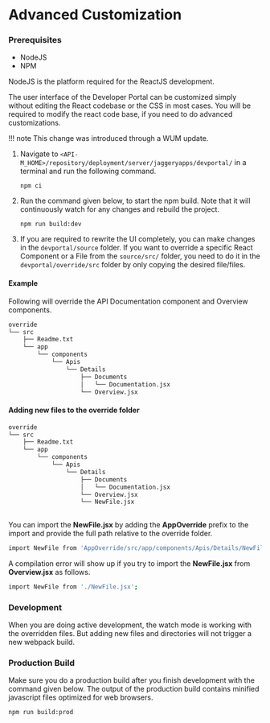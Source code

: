 # Advanced Customization

### Prerequisites

- NodeJS
- NPM

NodeJS is the platform required for the ReactJS development. 

The user interface of the Developer Portal can be customized simply without editing the React codebase or  the CSS in most cases. You will be required to modify the react code base, if you need to do advanced customizations.

!!! note
    This change was introduced through a WUM update.

1. Navigate to `<API-M_HOME>/repository/deployment/server/jaggeryapps/devportal/` in a terminal and run the following command.
    
    ```nodejs
    npm ci
    ```


2. Run the command given below, to start the npm build. Note that it will continuously watch for any changes and rebuild the project. 

    ```nodejs
    npm run build:dev
    ```

3. If you are required to rewrite the UI completely, you can make changes in the `devportal/source` folder. If you want to override a specific React Component or a File from the `source/src/` folder, you need to do it in the `devportal/override/src` folder by only copying the desired file/files.

#### Example
Following will override the API Documentation component and Overview components.
```sh
override
└── src
    ├── Readme.txt
    └── app
        └── components
            └── Apis
                └── Details
                    ├── Documents
                    │   └── Documentation.jsx
                    └── Overview.jsx
```

#### Adding new files to the override folder
```sh
override
└── src
    ├── Readme.txt
    └── app
        └── components
            └── Apis
                └── Details
                    ├── Documents
                    │   └── Documentation.jsx
                    └── Overview.jsx
                    └── NewFile.jsx
                    
```
You can import the **NewFile.jsx** by adding the **AppOverride** prefix to the import and provide the full path relative to the override folder.

```sh
import NewFile from 'AppOverride/src/app/components/Apis/Details/NewFile.jsx';
```

A compilation error will show up if you try to import the **NewFile.jsx** from **Overview.jsx** as follows.

```sh
import NewFile from './NewFile.jsx';
```

### Development

When you are doing active development, the watch mode is working with the overridden files. But adding new files and directories will not trigger a new webpack build.

### Production Build

Make sure you do a production build after you finish development with the command given below. The output of the production build contains minified javascript files optimized for web browsers.

```nodejs
npm run build:prod
```
